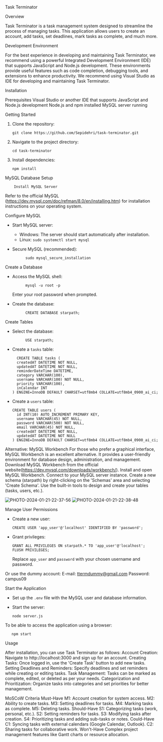 
Task Terminator

Overview

Task Terminator is a task management system designed to streamline the process of managing tasks. This application allows users to create an account, add tasks, set deadlines, mark tasks as complete, and much more.

Development Environment

For the best experience in developing and maintaining Task Terminator, we recommend using a powerful Integrated Development Environment (IDE) that supports JavaScript and Node.js development. These environments provide useful features such as code completion, debugging tools, and extensions to enhance productivity.
We recommend using Visual Studio as IDE for developing and maintaining Task Terminator. 

Installation

Prerequisites
Visual Studio or another IDE that supports JavaScript and Node.js development
Node.js and npm installed
MySQL server running

Getting Started

1. Clone the repository:

       git clone https://github.com/Sepidehri/task-terminator.git

2. Navigate to the project directory:

       cd task-terminator

3. Install dependencies:

       npm install


MySQL Database Setup

        Install MySQL Server

Refer to the official MySQL (https://dev.mysql.com/doc/refman/8.0/en/installing.htm) for installation instructions on your operating system.

Configure MySQL

- Start MySQL server:
  - Windows: The server should start automatically after installation.
  - Linux: `sudo systemctl start mysql`

- Secure MySQL (recommended):
  
            sudo mysql_secure_installation
  

Create a Database

- Access the MySQL shell:
  
            mysql -u root -p
  
  Enter your root password when prompted.

- Create the database:

            CREATE DATABASE starpath;
  

Create Tables

- Select the database:

            USE starpath;
  
- Create a `tasks` table:

        CREATE TABLE tasks (
        createdAT DATETIME NOT NULL,
        updatedAT DATETIME NOT NULL,
        reminderDateTime DATETIME,
        category VARCHAR(100),
        username VARCHAR(100) NOT NULL,
        priority VARCHAR(100),
        inCalendar INT
      ) ENGINE=InnoDB DEFAULT CHARSET=utf8mb4 COLLATE=utf8mb4_0900_ai_ci;
  
- Create a `users` table:

      CREATE TABLE users (
        id INT(10) AUTO_INCREMENT PRIMARY KEY,
        username VARCHAR(45) NOT NULL,
        password VARCHAR(500) NOT NULL,
        email VARCHAR(45) NOT NULL,
        createdAT DATETIME NOT NULL,
        updatedAT DATETIME NOT NULL
      ) ENGINE=InnoDB DEFAULT CHARSET=utf8mb4 COLLATE=utf8mb4_0900_ai_ci;


Alternative: MySQL Workbench
For those who prefer a graphical interface, MySQL Workbench is an excellent alternative. It provides a user-friendly environment for database design, administration, and management.
Download MySQL Workbench from the official website(https://dev.mysql.com/downloads/workbench/).
Install and open MySQL Workbench.
Connect to your MySQL server instance.
Create a new schema (starpath) by right-clicking on the 'Schemas' area and selecting 'Create Schema'.
Use the built-in tools to design and create your tables (tasks, users, etc.).

![PHOTO-2024-01-21-22-37-56](https://github.com/Sepidehri/task-terminator/assets/114486248/72ea2441-014c-4084-a99f-653cc047bb5e)
![PHOTO-2024-01-21-22-38-48](https://github.com/Sepidehri/task-terminator/assets/114486248/b7caa98e-b4ae-4f80-aa96-bbe3ffd5966b)



Manage User Permissions

- Create a new user:

      CREATE USER 'app_user'@'localhost' IDENTIFIED BY 'password';
  
- Grant privileges:

      GRANT ALL PRIVILEGES ON starpath.* TO 'app_user'@'localhost';
      FLUSH PRIVILEGES;

  Replace `app_user` and `password` with your chosen username and password.

Or use the dummy account:
E-mail: ttermdummy@gmail.com
Password: campus09

Start the Application
- Set up the `.env` file with the MySQL user and database information.

- Start the server:

      node server.js

To be able to access the application using a browser:

       npm start
  

Usage

After installation, you can use Task Terminator as follows:
Account Creation:
Navigate to http://localhost:3000 and sign up for an account.
Creating Tasks:
Once logged in, use the 'Create Task' button to add new tasks.
Setting Deadlines and Reminders:
Specify deadlines and set reminders while creating or editing tasks.
Task Management:
Tasks can be marked as complete, edited, or deleted as per your needs.
Categorization and Prioritization:
Organize tasks into categories and set priorities for better management.

MoSCoW Criteria
Must-Have
M1: Account creation for system access.
M2: Ability to create tasks.
M3: Setting deadlines for tasks.
M4: Marking tasks as complete.
M5: Deleting tasks.
Should-Have
S1: Categorizing tasks (work, personal, etc.).
S2: Setting reminders for tasks.
S3: Modifying tasks after creation.
S4: Prioritizing tasks and adding sub-tasks or notes.
Could-Have
C1: Syncing tasks with external calendars (Google Calendar, Outlook).
C2: Sharing tasks for collaborative work.
Won't-Have
Complex project management features like Gantt charts or resource allocation.



